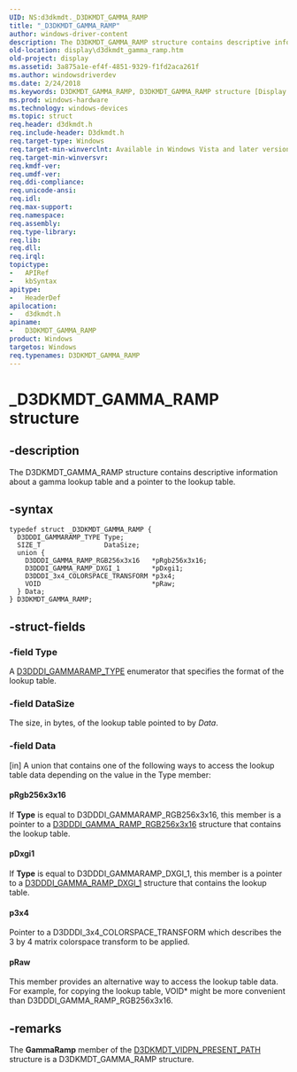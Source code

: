 ```yaml
---
UID: NS:d3dkmdt._D3DKMDT_GAMMA_RAMP
title: "_D3DKMDT_GAMMA_RAMP"
author: windows-driver-content
description: The D3DKMDT_GAMMA_RAMP structure contains descriptive information about a gamma lookup table and a pointer to the lookup table.
old-location: display\d3dkmdt_gamma_ramp.htm
old-project: display
ms.assetid: 3a875a1e-ef4f-4851-9329-f1fd2aca261f
ms.author: windowsdriverdev
ms.date: 2/24/2018
ms.keywords: D3DKMDT_GAMMA_RAMP, D3DKMDT_GAMMA_RAMP structure [Display Devices], DmStructs_bb8721fc-b604-45e4-b3c8-ff27bda95e5b.xml, _D3DKMDT_GAMMA_RAMP, d3dkmdt/D3DKMDT_GAMMA_RAMP, display.d3dkmdt_gamma_ramp
ms.prod: windows-hardware
ms.technology: windows-devices
ms.topic: struct
req.header: d3dkmdt.h
req.include-header: D3dkmdt.h
req.target-type: Windows
req.target-min-winverclnt: Available in Windows Vista and later versions of the Windows operating systems.
req.target-min-winversvr: 
req.kmdf-ver: 
req.umdf-ver: 
req.ddi-compliance: 
req.unicode-ansi: 
req.idl: 
req.max-support: 
req.namespace: 
req.assembly: 
req.type-library: 
req.lib: 
req.dll: 
req.irql: 
topictype:
-	APIRef
-	kbSyntax
apitype:
-	HeaderDef
apilocation:
-	d3dkmdt.h
apiname:
-	D3DKMDT_GAMMA_RAMP
product: Windows
targetos: Windows
req.typenames: D3DKMDT_GAMMA_RAMP
---
```


# _D3DKMDT_GAMMA_RAMP structure


## -description


The D3DKMDT_GAMMA_RAMP structure contains descriptive information about a gamma lookup table and a pointer to the lookup table.


## -syntax


````
typedef struct _D3DKMDT_GAMMA_RAMP {
  D3DDDI_GAMMARAMP_TYPE Type;
  SIZE_T                DataSize;
  union {
    D3DDDI_GAMMA_RAMP_RGB256x3x16   *pRgb256x3x16;
    D3DDDI_GAMMA_RAMP_DXGI_1        *pDxgi1;
    D3DDDI_3x4_COLORSPACE_TRANSFORM *p3x4;
    VOID                            *pRaw;
  } Data;
} D3DKMDT_GAMMA_RAMP;
````


## -struct-fields




### -field Type

A <a href="..\d3dukmdt\ne-d3dukmdt-_d3dddi_gammaramp_type.md">D3DDDI_GAMMARAMP_TYPE</a> enumerator that specifies the format of the lookup table. 


### -field DataSize

The size, in bytes, of the lookup table pointed to by <i>Data</i>.


### -field Data

[in] A union that contains one of the following ways to access the lookup table data depending on the value in the Type member:



#### pRgb256x3x16

If <b>Type</b> is equal to D3DDDI_GAMMARAMP_RGB256x3x16, this member is a pointer to a <a href="..\d3dukmdt\ns-d3dukmdt-_d3dddi_gamma_ramp_rgb256x3x16.md">D3DDDI_GAMMA_RAMP_RGB256x3x16</a> structure that contains the lookup table. 



#### pDxgi1

If <b>Type</b> is equal to D3DDDI_GAMMARAMP_DXGI_1, this member is a pointer to a <a href="..\d3dukmdt\ns-d3dukmdt-_d3dddi_gamma_ramp_dxgi_1.md">D3DDDI_GAMMA_RAMP_DXGI_1</a> structure that contains the lookup table. 



#### p3x4

Pointer to a D3DDDI_3x4_COLORSPACE_TRANSFORM which describes the 3 by 4 matrix colorspace transform to be applied.



#### pRaw

This member provides an alternative way to access the lookup table data. For example, for copying the lookup table, VOID* might be more convenient than D3DDDI_GAMMA_RAMP_RGB256x3x16.


## -remarks



The <b>GammaRamp</b> member of the <a href="..\d3dkmdt\ns-d3dkmdt-_d3dkmdt_vidpn_present_path.md">D3DKMDT_VIDPN_PRESENT_PATH</a> structure is a D3DKMDT_GAMMA_RAMP structure.



